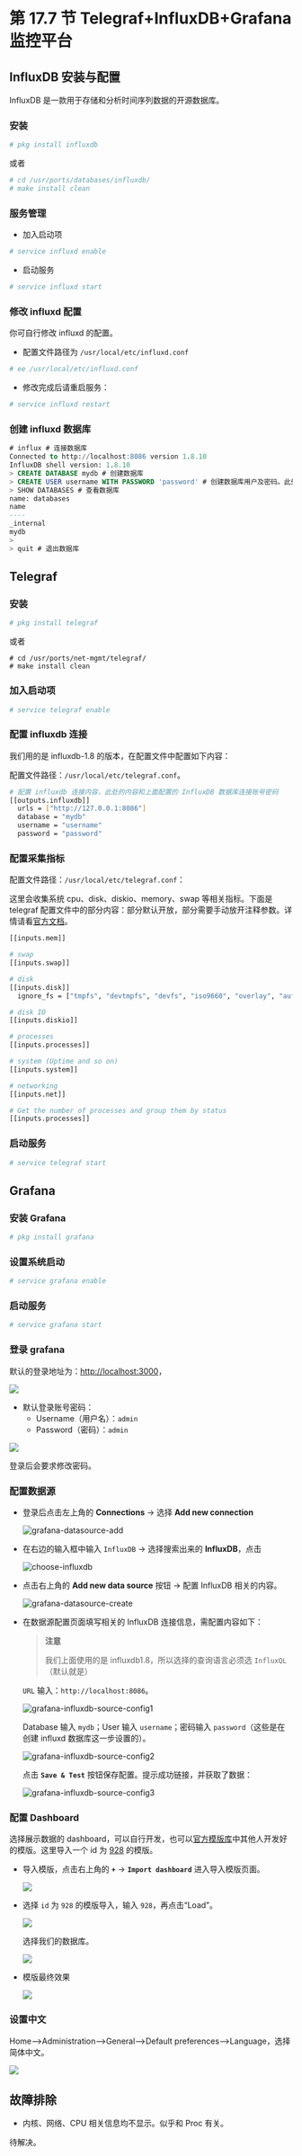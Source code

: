 # 第 17.7 节 Telegraf+InfluxDB+Grafana 监控平台

## InfluxDB 安装与配置

InfluxDB 是一款用于存储和分析时间序列数据的开源数据库。

### 安装

```sh
# pkg install influxdb
```

或者

```sh
# cd /usr/ports/databases/influxdb/ 
# make install clean
```

### 服务管理

- 加入启动项

```sh
# service influxd enable
```

- 启动服务

```sh
# service influxd start
```

### 修改 influxd 配置

你可自行修改 influxd 的配置。

- 配置文件路径为 `/usr/local/etc/influxd.conf`

```sh
# ee /usr/local/etc/influxd.conf
```

- 修改完成后请重启服务：

```sh
# service influxd restart
```

### 创建 influxd 数据库

```sql 
# influx # 连接数据库
Connected to http://localhost:8086 version 1.8.10
InfluxDB shell version: 1.8.10
> CREATE DATABASE mydb # 创建数据库
> CREATE USER username WITH PASSWORD 'password' # 创建数据库用户及密码。此处设置的用户名是 username，密码是 password
> SHOW DATABASES # 查看数据库
name: databases
name
----
_internal
mydb
>
> quit # 退出数据库
```

## Telegraf

### 安装

```sh
# pkg install telegraf
```

或者

```
# cd /usr/ports/net-mgmt/telegraf/ 
# make install clean
```
### 加入启动项

```sh
# service telegraf enable
```


### 配置 influxdb 连接

我们用的是 influxdb-1.8 的版本，在配置文件中配置如下内容：

配置文件路径：`/usr/local/etc/telegraf.conf`。

```sh
# 配置 influxdb 连接内容，此处的内容和上面配置的 InfluxDB 数据库连接账号密码
[[outputs.influxdb]]
  urls = ["http://127.0.0.1:8086"]
  database = "mydb" 
  username = "username"
  password = "password"
```

### 配置采集指标

配置文件路径：`/usr/local/etc/telegraf.conf`：

这里会收集系统 cpu、disk、diskio、memory、swap 等相关指标。下面是 telegraf 配置文件中的部分内容：部分默认开放，部分需要手动放开注释参数。详情请看[官方文档](https://docs.influxdata.com/telegraf/v1.26/configuration/)。

```sh
[[inputs.mem]]

# swap
[[inputs.swap]]

# disk
[[inputs.disk]]
  ignore_fs = ["tmpfs", "devtmpfs", "devfs", "iso9660", "overlay", "aufs", "squashfs"]

# disk IO
[[inputs.diskio]]

# processes
[[inputs.processes]]

# system (Uptime and so on)
[[inputs.system]]

# networking
[[inputs.net]]

# Get the number of processes and group them by status
[[inputs.processes]]
```

### 启动服务

```sh
# service telegraf start
```

## Grafana


### 安装 Grafana

```sh
# pkg install grafana
```

### 设置系统启动

```sh
# service grafana enable
```

### 启动服务

```sh
# service grafana start
```

### 登录 grafana

默认的登录地址为：<http://localhost:3000>，

![](../.gitbook/assets/grafana1.png)

- 默认登录账号密码：
  - Username（用户名）：`admin`
  - Password（密码）：`admin`

![](../.gitbook/assets/grafana2.png)

登录后会要求修改密码。

### 配置数据源

- 登录后点击左上角的 **Connections** -> 选择 **Add new connection**
   
   ![grafana-datasource-add](../.gitbook/assets/grafana-datasource-add.png)

- 在右边的输入框中输入 `InfluxDB` -> 选择搜索出来的 **InfluxDB**，点击
   
   ![choose-influxdb](../.gitbook/assets/grafana-datasource-search.png)

- 点击右上角的 **Add new data source** 按钮 -> 配置 InfluxDB 相关的内容。
   
   ![grafana-datasource-create](../.gitbook/assets/grafana-datasource-create.png)

- 在数据源配置页面填写相关的 InfluxDB 连接信息，需配置内容如下：
   >**注意**
   >
   >我们上面使用的是 influxdb1.8，所以选择的查询语言必须选 `InfluxQL`（默认就是）

   `URL` 输入：`http://localhost:8086`。

   ![grafana-influxdb-source-config1](../.gitbook/assets/grafana-influxdb-source-config1.png)

  Database 输入 `mydb`；User 输入 `username`；密码输入 `password`（这些是在创建 influxd 数据库这一步设置的）。

   ![grafana-influxdb-source-config2](../.gitbook/assets/grafana-influxdb-source-config2.png)


   点击 **`Save & Test`** 按钮保存配置。提示成功链接，并获取了数据：

  ![grafana-influxdb-source-config3](../.gitbook/assets/grafana-influxdb-source-config3.png)

### 配置 Dashboard

选择展示数据的 dashboard，可以自行开发，也可以[官方模版库](https://grafana.com/grafana/dashboards/)中其他人开发好的模版。这里导入一个 id 为 [928](https://grafana.com/grafana/dashboards/928-telegraf-system-dashboard/) 的模版。

- 导入模版，点击右上角的 **`+`** -> **`Import dashboard`**  进入导入模版页面。
   
   ![](../.gitbook/assets/grafana-dashboard-import.png)

- 选择 `id` 为 `928` 的模版导入，输入 `928`，再点击“Load”。
   
   ![](../.gitbook/assets/grafana-dashboard-import-config.png)

  选择我们的数据库。

  ![](../.gitbook/assets/grafana-dashboard-import-config2.png)

- 模版最终效果
   
   ![](../.gitbook/assets/grafana-dashboard-result.png)

### 设置中文

Home——>Administration——>General——>Default preferences——>Language，选择简体中文。

![](../.gitbook/assets/grafana4.png)

## 故障排除

- 内核、网络、CPU 相关信息均不显示。似乎和 Proc 有关。

待解决。
